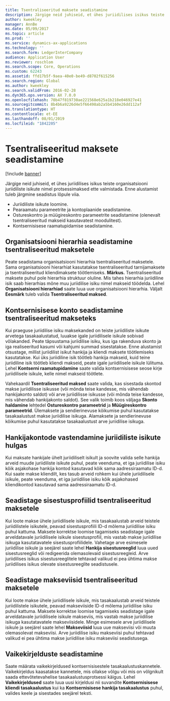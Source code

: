 ```yaml
---
title: Tsentraliseeritud maksete seadistamine
description: Järgige neid juhiseid, et ühes juriidilises isikus teiste organisatsiooni juriidiliste isikute nimel protsessimaksed ette valmistada.
author: kweekley
manager: AnnBe
ms.date: 05/09/2017
ms.topic: article
ms.prod: ''
ms.service: dynamics-ax-applications
ms.technology: ''
ms.search.form: LedgerInterCompany
audience: Application User
ms.reviewer: roschlom
ms.search.scope: Core, Operations
ms.custom: 62243
ms.assetid: ffd17b5f-9aea-40e0-be49-d8702f615256
ms.search.region: Global
ms.author: kweekley
ms.search.validFrom: 2016-02-28
ms.dyn365.ops.version: AX 7.0.0
ms.openlocfilehash: 70b47f819730ae221568e625a1b218e046927e41
ms.sourcegitcommit: 8b4b6a9226d4e5f66498ab2a5b4160e26dd112af
ms.translationtype: HT
ms.contentlocale: et-EE
ms.lasthandoff: 08/01/2019
ms.locfileid: "1842205"
---
```

# <a name="set-up-centralized-payments"></a>Tsentraliseeritud maksete seadistamine

[!include [banner](../includes/banner.md)]

Järgige neid juhiseid, et ühes juriidilises isikus teiste organisatsiooni juriidiliste isikute nimel protsessimaksed ette valmistada. Enne alustamist tuleb järgmine seadistus lõpule viia.

-   Juriidiliste isikute loomine.
-   Pearaamatu parameetrite ja kontoplaanide seadistamine.
-   Ostureskontro ja müügireskontro parameetrite seadistamine (olenevalt tsentraliseeritud makseid kasutavatest moodulitest).
-   Kontsernisisese raamatupidamise seadistamine.

## <a name="set-up-an-organizational-hierarchy-for-centralized-payments"></a>Organisatsiooni hierarhia seadistamine tsentraliseeritud maksetele
Peate seadistama organisatsiooni hierarhia tsentraliseeritud maksetele. Sama organisatsiooni hierarhiat kasutatakse tsentraliseeritud tarnijamaksete ja tsentraliseeritud kliendimaksete töötlemiseks. **Märkus.** Tsentraliseeritud maksete puhul pole hierarhia struktuur oluline. Mis tahes hierarhia juriidiline isik saab hierarhias mõne muu juriidilise isiku nimel makseid töödelda. Lehel **Organisatsiooni hierarhiad** saate luua uue organisatsiooni hierarhia. Väljalt **Eesmärk** tuleb valida **Tsentraliseeritud maksed**. 

## <a name="set-up-an-intercompany-account-for-centralized-payments"></a>Kontsernisisese konto seadistamine tsentraliseeritud makseteks
Kui praeguse juriidilise isiku maksekanded on teiste juriidiliste isikute arvetega tasakaalustatud, luuakse igale juriidilisele isikule sobivad võlakanded. Peate täpsustama juriidilise isiku, kus iga rakenduva skonto ja iga realiseeritud kasumi või kahjumi summad sisestatakse. Enne alustamist otsustage, millist juriidilist isikut hankija ja kliendi maksete töötlemiseks kasutatakse. Kui üks juriidiline isik töötleb hankija makseid, kuid teine juriidiline isik töötleb kliendi makseid, peate igale juriidilisele isikule lülituma. Lehel **Kontserni raamatupidamine** saate valida kontsernisisese seose kirje juriidilisele isikule, kelle nimel makseid töötlete. 

Vahekaardil **Tsentraliseeritud maksed** saate valida, kas sisestada skontod makse juriidilisse isikusse (või mõnda teise kandesse, mis vähendab hankijakonto saldot) või arve juriidilisse isikusse (või mõnda teise kandesse, mis vähendab hankijakonto saldot). See valik toimib koos väljaga **Skonto haldamine** lehtedel **Ostureskontro parameetrid** ja **Müügireskontro parameetrid**. Ülemaksete ja sendierinevuse kõikumise puhul kasutatakse tasakaalustust makse juriidilise isikuga. Alamaksete ja sendierinevuse kõikumise puhul kasutatakse tasakaalustust arve juriidilise isikuga.

## <a name="map-vendor-accounts-across-legal-entities"></a>Hankijakontode vastendamine juriidiliste isikute hulgas
Kui maksate hankijale ühelt juriidiliselt isikult ja soovite valida selle hankija arveid muude juriidiliste isikute puhul, peate veenduma, et iga juriidilise isiku kõik asjakohase hankija kontod kasutavad kõik sama aadressiraamatu ID-d. Kui saate makse kliendilt, kes tasub arveid rohkem kui ühele juriidilisele isikule, peate veenduma, et iga juriidilise isiku kõik asjakohased kliendikontod kasutavad sama aadressiraamatu ID-d.

## <a name="set-up-posting-profiles-for-centralized-payments"></a>Seadistage sisestusprofiilid tsentraliseeritud maksetele
Kui loote makse ühele juriidilisele isikule, mis tasakaalustab arveid teistele juriidilistele isikutele, peavad sisestusprofiili ID-d mõlema juriidilise isiku puhul kattuma. Maksete korrektse loomise tagamiseks seadistage igale arveldatavale juriidilisele isikule sisestusprofiil, mis vastab makse juriidilise isikuga kasutatavatele sisestusprofiilidele. Vahetage arve esimesele juriidilise isikule ja seejärel saate lehel **Hankija sisestusreeglid** luua uued sisestusreeglid või redigeerida olemasolevaid sisestusreegleid. Arve juriidilises isikus sisestusreeglitele tehtavad valikud ei pea ühtima makse juriidilises isikus olevate sisestusreeglite seadistusele.

## <a name="set-up-methods-of-payment-for-centralized-payments"></a>Seadistage makseviisid tsentraliseeritud maksetele
Kui loote makse ühele juriidilisele isikule, mis tasakaalustab arveid teistele juriidilistele isikutele, peavad makseviiside ID-d mõlema juriidilise isiku puhul kattuma. Maksete korrektse loomise tagamiseks seadistage igale arveldatavale juriidilisele isikule makseviis, mis vastab makse juriidilise isikuga kasutatavatele makseviisidele. Minge esimesele arve juriidilisele isikule ja seejärel saate lehel **Makseviisid** luua uue makseviisi või muuta olemasolevat makseviisi. Arve juriidilise isiku makseviisi puhul tehtavad valikud ei pea ühtima makse juriidilise isiku makseviisi seadistusega.

## <a name="set-up-default-descriptions"></a>Vaikekirjelduste seadistamine
Saate määrata vaikekirjeldused kontsernisisestele tasakaalustuskannetele. Vaikekirjeldus kaasatakse kannetele, mis ollakse võlgu või mis on võlgnikult saada ettevõtetevahelise tasakaalustusprotsessi käigus. Lehel **Vaikekirjeldused** saate luua uusi kirjeldusi nii suvandite **Kontsernisisese kliendi tasakaalustus** kui ka **Kontsernisisese hankija tasakaalustus** puhul, valides keele ja sisestades seejärel teksti.



